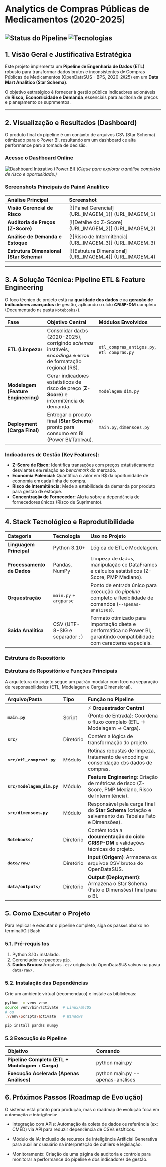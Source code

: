 #  Analytics de Compras Públicas de Medicamentos (2020-2025)

![Status do Pipeline](https://img.shields.io/badge/Status-Estável_e_Orquestrado-brightgreen)
![Tecnologias](https://img.shields.io/badge/Stack-Python%20%7C%20Pandas%20%7C%20BI-blue)
---

##  1. Visão Geral e Justificativa Estratégica

Este projeto implementa um **Pipeline de Engenharia de Dados (ETL)** robusto para transformar dados brutos e inconsistentes de Compras Públicas de Medicamentos (OpenDataSUS - BPS, 2020-2025) em um **Data Mart Analítico (Star Schema)**.

O objetivo estratégico é fornecer à gestão pública indicadores acionáveis de **Risco, Economicidade e Demanda**, essenciais para auditoria de preços e planejamento de suprimentos.

---

##  2. Visualização e Resultados (Dashboard)

O produto final do pipeline é um conjunto de arquivos CSV (Star Schema) otimizado para o Power BI, resultando em um dashboard de alta performance para a tomada de decisão.

###  Acesse o Dashboard Online

[![Dashboard Interativo (Power BI)](https://img.shields.io/badge/Acessar%20o%20Dashboard%20Online-E064A1?style=for-the-badge&logo=power-bi)](URL_DO_DASHBOARD_ONLINE)
*(Clique para explorar a análise completa de risco e oportunidade.)*

###  Screenshots Principais do Painel Analítico

| Análise Principal | Screenshot |
| :--- | :--- |
| **Visão Gerencial de Risco** | [![Painel Gerencial] (URL_IMAGEM_1)] (URL_IMAGEM_1) |
| **Auditoria de Preços (Z-Score)** | [![Detalhe do Z-Score] (URL_IMAGEM_2)] (URL_IMAGEM_2) |
| **Análise de Demanda e Estoque** | [![Risco de Intermitência] (URL_IMAGEM_3)] (URL_IMAGEM_3) |
| **Estrutura Dimensional (Star Schema)** | [![Estrutura Dimensional] (URL_IMAGEM_4)] (URL_IMAGEM_4) |

---

##  3. A Solução Técnica: Pipeline ETL & Feature Engineering

O foco técnico do projeto está na **qualidade dos dados** e na **geração de indicadores avançados** de gestão, aplicando o ciclo **CRISP-DM** completo (Documentado na pasta `Notebooks/`).

| Fase | Objetivo Central | Módulos Envolvidos |
| :--- | :--- | :--- |
| **ETL (Limpeza)** | Consolidar dados (2020-2025), corrigindo *schemas* instáveis, *encodings* e erros de formatação regional (R$). | `etl_compras_antigos.py`, `etl_compras.py` |
| **Modelagem (Feature Engineering)**| Gerar indicadores estatísticos de risco de preço (**Z-Score**) e intermitência de demanda. | `modelagem_dim.py` |
| **Deployment (Carga Final)** | Entregar o produto final (**Star Schema**) pronto para consumo em BI (Power BI/Tableau). | `main.py`, `dimensoes.py` |

### **Indicadores de Gestão (Key Features):**

* **Z-Score de Risco:** Identifica transações com preços estatisticamente desviantes em relação ao *benchmark* do mercado.
* **Economia Potencial:** Quantifica o valor em R$ da oportunidade de economia em cada linha de compra.
* **Risco de Intermitência:** Mede a estabilidade da demanda por produto para gestão de estoque.
* **Concentração de Fornecedor:** Alerta sobre a dependência de fornecedores únicos (Risco de Suprimento).

---

##  4. Stack Tecnológico e Reprodutibilidade

| Categoria | Tecnologia | Uso no Projeto |
| :--- | :--- | :--- |
| **Linguagem Principal** | Python 3.10+ | Lógica de ETL e Modelagem. |
| **Processamento de Dados** | Pandas, NumPy | Limpeza de dados, manipulação de DataFrames e cálculos estatísticos (Z-Score, PMP Mediano). |
| **Orquestração** | `main.py` + `argparse` | Ponto de entrada único para execução do *pipeline* completo e flexibilidade de comandos (`--apenas-analises`). |
| **Saída Analítica** | CSV (UTF-8-SIG e separador `;`) | Formato otimizado para importação direta e performática no Power BI, garantindo compatibilidade com caracteres especiais. |

### Estrutura do Repositório

### Estrutura do Repositório e Funções Principais

A arquitetura do projeto segue um padrão modular com foco na separação de responsabilidades (ETL, Modelagem e Carga Dimensional).

| Arquivo/Pasta | Tipo | Função no Pipeline |
| :--- | :--- | :--- |
| **`main.py`** | Script | ⚡ **Orquestrador Central** (Ponto de Entrada): Coordena o fluxo completo (ETL -> Modelagem -> Carga). |
| **`src/`** | Diretório | Contém a lógica de transformação do projeto. |
| **`src/etl_compras*.py`** | Módulo | Rotinas robustas de limpeza, tratamento de encoding e consolidação dos dados de compras. |
| **`src/modelagem_dim.py`**| Módulo | **Feature Engineering**: Criação de métricas de risco (Z-Score, PMP Mediano, Risco de Intermitência). |
| **`src/dimensoes.py`** | Módulo | Responsável pela carga final do **Star Schema** (criação e salvamento das Tabelas Fato e Dimensões). |
| **`Notebooks/`** | Diretório | Contém toda a **documentação do ciclo CRISP-DM** e validações técnicas do projeto. |
| **`data/raw/`** | Diretório | **Input (Origem)**: Armazena os arquivos CSV brutos do OpenDataSUS. |
| **`data/outputs/`** | Diretório | **Output (Deployment)**: Armazena o Star Schema (Fato e Dimensões) final para o BI. |

##  5. Como Executar o Projeto

Para replicar e executar o pipeline completo, siga os passos abaixo no terminal/Git Bash.

### 5.1. Pré-requisitos

1.  Python 3.10+ instalado.
2.  Gerenciador de pacotes `pip`.
3.  **Dados Brutos:** Arquivos `.csv` originais do OpenDataSUS salvos na pasta `data/raw/`.

### 5.2. Instalação das Dependências

Crie um ambiente virtual (recomendado) e instale as bibliotecas:

```bash
python -m venv venv
source venv/bin/activate  # Linux/macOS
# ou
.\venv\Scripts\activate   # Windows

pip install pandas numpy
```

### 5.3 Execução do Pipeline

| Objetivo | Comando | 
| :--- | :--- |
| **Pipeline Completo (ETL + Modelagem + Carga)** | python main.py | 
| **Execução Acelerada (Apenas Análises)** | python main.py --apenas-analises |


## 6. Próximos Passos (Roadmap de Evolução)

O sistema está pronto para produção, mas o roadmap de evolução foca em automação e inteligência:

 - Integração com APIs: Automação da coleta de dados de referência (ex: CMED) via API para reduzir dependência de CSVs estáticos.

 - Módulo de IA: Inclusão de recursos de Inteligência Artificial Generativa para auxiliar o usuário na interpretação de outliers e legislação.

 - Monitoramento: Criação de uma página de auditoria e controle para monitorar a performance do pipeline e dos indicadores de gestão.


